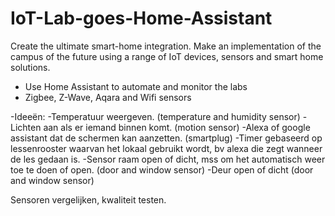 # IoT-Lab-goes-Home-Assistant
Create the ultimate smart-home integration.
Make an implementation of the campus of the future using a range of IoT devices, sensors and smart home solutions.

- Use Home Assistant to automate and monitor the labs
- Zigbee, Z-Wave, Aqara and Wifi sensors

-Ideeën:
    -Temperatuur weergeven. (temperature and humidity sensor)
    -Lichten aan als er iemand binnen komt.  (motion sensor)
    -Alexa of google assistant dat de schermen kan aanzetten. (smartplug)
    -Timer gebaseerd op lessenrooster waarvan het lokaal gebruikt wordt, bv alexa die zegt wanneer de les gedaan is.
    -Sensor raam open of dicht, mss om het automatisch weer toe te doen of open. (door and window sensor)
    -Deur open of dicht (door and window sensor)



Sensoren vergelijken, kwaliteit testen.
